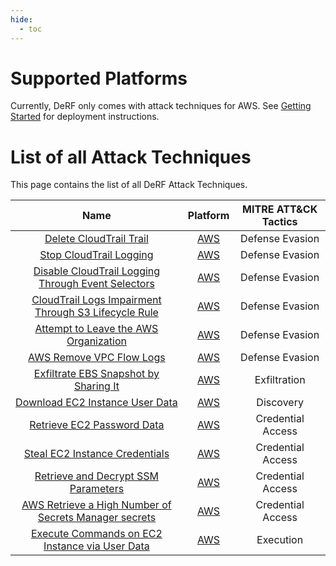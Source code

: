 ```yaml
---
hide:
  - toc
---
```


# Supported Platforms

Currently, DeRF only comes with attack techniques for AWS.  See [Getting Started](../Deployment/derf-deployment.md) for deployment instructions.

# List of all Attack Techniques

This page contains the list of all DeRF Attack Techniques.

| Name   | Platform | MITRE ATT&CK Tactics |
| :----: | :------: | :------------------: |
| [Delete CloudTrail Trail](./aws/cloudtrail-delete.md) | [AWS](./AWS/index.md) | Defense Evasion |
| [Stop CloudTrail Logging](./aws/cloudtrail-stop.md) | [AWS](./AWS/index.md) | Defense Evasion |
| [Disable CloudTrail Logging Through Event Selectors](./aws/cloudtrail-event-selectors.md) | [AWS](./AWS/index.md) | Defense Evasion |
| [CloudTrail Logs Impairment Through S3 Lifecycle Rule](./aws/cloudtrail-lifecycle-rules.md) | [AWS](./AWS/index.md) | Defense Evasion |
| [Attempt to Leave the AWS Organization](./aws/organizations-leave.md) | [AWS](./AWS/index.md) | Defense Evasion |
| [AWS Remove VPC Flow Logs](./aws/vpc-remove-flow-logs.md) | [AWS](./AWS/index.md) | Defense Evasion |
| [Exfiltrate EBS Snapshot by Sharing It](./aws/ec2-share-ebs-snapshot.md) | [AWS](./AWS/index.md) | Exfiltration |
| [Download EC2 Instance User Data](./aws/ec2-get-user-data.md) | [AWS](./AWS/index.md) | Discovery |
| [Retrieve EC2 Password Data](./aws/ec2-get-password-data.md) | [AWS](./AWS/index.md) | Credential Access |
| [Steal EC2 Instance Credentials](./aws/ec2-steal-instance-credentials.md) | [AWS](./AWS/index.md) | Credential Access |
| [Retrieve and Decrypt SSM Parameters](./aws/ssm-retrieve-securestring-parameters.md) | [AWS](./AWS/index.md) | Credential Access |
| [AWS Retrieve a High Number of Secrets Manager secrets](./aws/secretsmanager-retrieve-secrets.md) | [AWS](./AWS/index.md) | Credential Access |
| [Execute Commands on EC2 Instance via User Data](./aws/ec2-modify-user-data.md) | [AWS](./AWS/index.md) | Execution |
